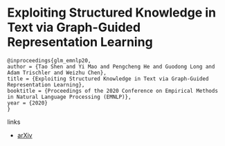 # Exploiting Structured Knowledge in Text via Graph-Guided Representation Learning

```
@inproceedings{glm_emnlp20,
author = {Tao Shen and Yi Mao and Pengcheng He and Guodong Long and Adam Trischler and Weizhu Chen},
title = {Exploiting Structured Knowledge in Text via Graph-Guided Representation Learning},
booktitle = {Proceedings of the 2020 Conference on Empirical Methods in Natural Language Processing (EMNLP)},
year = {2020}
}
```

links
- [arXiv](https://arxiv.org/abs/2004.14224)
